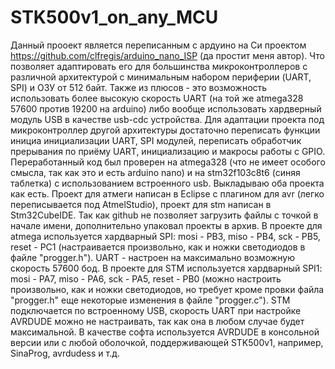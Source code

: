 # STK500v1_on_any_MCU
Данный прооект является переписанным с ардуино на Си проектом https://github.com/clfregis/arduino_nano_ISP (да простит меня автор). Что позволяет адаптировать его для большинства микроконтроллеров с различной архитектурой с минимальным набором периферии (UART, SPI) и ОЗУ от 512 байт. Также из плюсов - это возможность использовать более высокую скорость UART (на той же atmega328 57600 против 19200 на arduino) либо вообще использовать хардверный модуль USB в качестве usb-cdc устройства.
Для адаптации проекта под микроконтроллер другой архитектуры достаточно переписать функции инициа инициализации UART, SPI модулей, переписать обработчик прерывания по приёму UART, инициализацию и макросы работы с GPIO.
Переработанный код был проверен на atmega328 (что не имеет особого смысла, так как это и есть arduino nano) и на stm32f103c8t6 (синяя таблетка) с использованием встроенного usb.
Выкладываю оба проекта как есть. Проект для атмеги написан в Eclipse с плагином для avr (легко переписывается под AtmelStudio), проект для stm написан в Stm32CubeIDE. Так как github не позволяет загрузить файлы с точкой в начале имени, дополнительно упаковал проекты в архив.
В проекте для atmega используется хардварный SPI: mosi - PB3, miso - PB4, sck - PB5, reset - PC1 (настраивается произвольно, как и ножки светодиодов в файле "progger.h"). UART - настроен на максимально возможную скорость 57600 бод.
В проекте для STM используется хардварный SPI1: mosi - PA7, miso - PA6, sck - PA5, reset - PB0 (можно настроить произвольно, как и ножки светодиодов, но требует кроме провки файла "progger.h" еще некоторые изменения в файле  "progger.c"). STM подключается по встроенному USB, скорость UART при настройке AVRDUDE можно не настраивать, так как она в любом случае будет максимальной.
В качестве софта используется AVRDUDE в консольной версии или с любой оболочкой, поддерживающей STK500v1, например, SinaProg, avrdudess и т.д.
